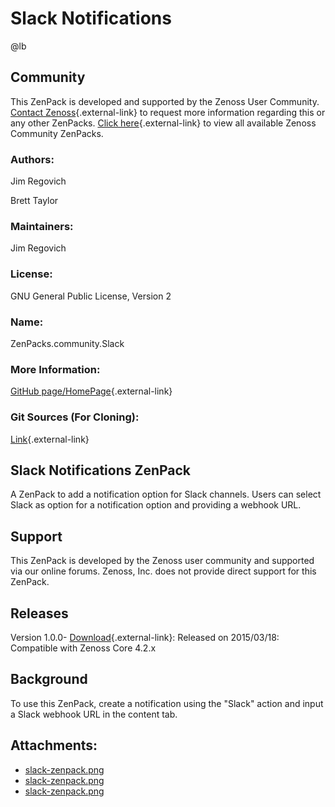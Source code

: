 # Slack Notifications

@lb[](img/zenpack-slack-zenpack.png)

## Community

This ZenPack is developed and supported by the Zenoss User Community.
[Contact Zenoss](https://tryit.zenoss.com/zenpack-contact/){.external-link} to
request more information regarding this or any other ZenPacks. [Click here](https://zenoss.com/product/zenpacks?f%5B0%5D=im_field_zenpack_category:1021){.external-link} to
view all available Zenoss Community ZenPacks.

### Authors:

Jim Regovich

Brett Taylor

### Maintainers:

Jim Regovich

### License:

GNU General Public License, Version 2

### Name:

ZenPacks.community.Slack

### More Information:

[GitHub page/HomePage](https://github.com/ssplatt/slack-zenoss){.external-link}

### Git Sources (For Cloning):

[Link](https://github.com/ssplatt/slack-zenoss.git){.external-link}

## Slack Notifications ZenPack

A ZenPack to add a notification option for Slack channels. Users can
select Slack as option for a notification option and providing a webhook
URL.

## Support

This ZenPack is developed by the Zenoss user community and supported via
our online forums. Zenoss, Inc. does not provide direct support for this
ZenPack.

## Releases

Version 1.0.0- [Download](https://storage.googleapis.com/zenpacks/slack-zenoss/1.0.0/slack-zenoss-1.0.0.egg){.external-link}:   Released on 2015/03/18:   Compatible with Zenoss Core 4.2.x

## Background

To use this ZenPack, create a notification using the "Slack" action and
input a Slack webhook URL in the content tab.

## Attachments:

-   [slack-zenpack.png](img/zenpack-slack-zenpack.png)
-   [slack-zenpack.png](img/zenpack-slack-zenpack.png)
-   [slack-zenpack.png](img/zenpack-slack-zenpack.png)

